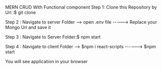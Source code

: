 MERN CRUD With Functional component Step 1: Clone this Repository by Url :$ git clone

Step 2 : Navigate to server Folder --> open .env file -----> Replace your Mongo Uri and save it

Step 3 : Navigate to Server Folder:$ npm start

Step 4 : Navigate to client Folder --> $npm i react-scripts ------> $npm start

You will see application in your browser
